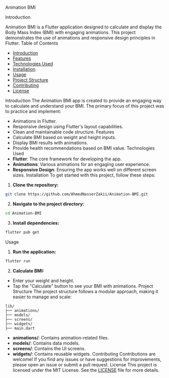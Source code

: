 Animation BMI

Introduction

Animation BMI is a Flutter application designed to calculate and display the Body Mass Index (BMI) with engaging animations. This project demonstrates the use of animations and responsive design principles in Flutter.
Table of Contents
- [Introduction](#introduction)
- [Features](#features)
- [Technologies Used](#technologies-used)
- [Installation](#installation)
- [Usage](#usage)
- [Project Structure](#project-structure)
- [Contributing](#contributing)
- [License](#license)

Introduction
The Animation BMI app is created to provide an engaging way to calculate and understand your BMI. The primary focus of this project was to practice and implement:
- Animations in Flutter.
- Responsive design using Flutter's layout capabilities.
- Clean and maintainable code structure.
Features
- Calculate BMI based on weight and height inputs.
- Display BMI results with animations.
- Provide health recommendations based on BMI value.
Technologies Used
- **Flutter**: The core framework for developing the app.
- **Animations**: Various animations for an engaging user experience.
- **Responsive Design**: Ensuring the app works well on different screen sizes.
Installation
To get started with this project, follow these steps:
1. **Clone the repository:**
```bash
git clone https://github.com/AhmedNasserZakii/Animation-BMI.git
```
2. **Navigate to the project directory:**
```bash
cd Animation-BMI
```
3. **Install dependencies:**
```bash
flutter pub get
```
Usage
1. **Run the application:**
```bash
flutter run
```
2. **Calculate BMI:**
- Enter your weight and height.
- Tap the "Calculate" button to see your BMI with animations.
Project Structure
The project structure follows a modular approach, making it easier to manage and scale:
```
lib/
├── animations/
├── models/
├── screens/
├── widgets/
├── main.dart
```
- **animations/**: Contains animation-related files.
- **models/**: Contains data models.
- **screens/**: Contains the UI screens.
- **widgets/**: Contains reusable widgets.
Contributing
Contributions are welcome! If you find any issues or have suggestions for improvements, please open an issue or submit a pull request.
License
This project is licensed under the MIT License. See the [LICENSE](LICENSE) file for more details.
